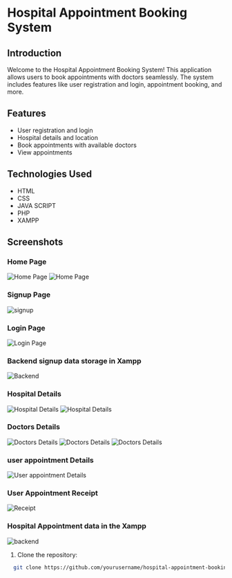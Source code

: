 # Hospital Appointment Booking System 


## Introduction

Welcome to the Hospital Appointment Booking System! This application allows users to book appointments with doctors seamlessly. The system includes features like user registration and login, appointment booking, and more.  

## Features 

- User registration and login
- Hospital details and location
- Book appointments with available doctors
- View appointments

## Technologies Used

- HTML
- CSS
- JAVA SCRIPT
- PHP
- XAMPP

## Screenshots

### Home Page

![Home Page](https://i.postimg.cc/QM9jyZGH/Screenshot-2024-04-02-124327.png)
![Home Page](https://i.postimg.cc/wBC9K4gF/Screenshot-2024-04-02-124355.png)

### Signup Page

![signup](https://i.postimg.cc/mg6bj2nv/Screenshot-2024-04-02-124107.png)

### Login Page


![Login Page](https://i.postimg.cc/0QmcNyZ8/Screenshot-2024-04-19-121128.png)

### Backend signup data storage in Xampp

![Backend](https://i.postimg.cc/g25WRtXd/Screenshot-2024-04-19-124114.png)

### Hospital Details

![Hospital Details](https://i.postimg.cc/9FGjMDkp/Screenshot-2024-07-16-110933.png)
![Hospital Details](https://i.postimg.cc/sxyyxBBh/Screenshot-2024-04-02-124532.png)


### Doctors Details

![Doctors Details](https://i.postimg.cc/GmNj2mh4/Screenshot-2024-04-19-122757.png)
![Doctors Details](https://i.postimg.cc/HLDtc975/Screenshot-2024-04-19-122856.png)
![Doctors Details](https://i.postimg.cc/GmmqmGXc/Screenshot-2024-04-19-122914.png)

### user appointment Details

![User appointment Details](https://i.postimg.cc/TwWvmb0b/Screenshot-2024-04-19-123231.png)

### User Appointment Receipt

![Receipt](https://i.postimg.cc/02Vx5y9z/Screenshot-2024-04-02-124658.png)

### Hospital Appointment data in the Xampp

![backend](https://i.postimg.cc/mZ5DqyMC/Screenshot-2024-04-19-123632.png)

1. Clone the repository:

 ```sh
   git clone https://github.com/yourusername/hospital-appointment-booking.git
